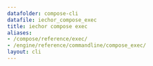 ```yaml
---
datafolder: compose-cli
datafile: iechor_compose_exec
title: iechor compose exec
aliases:
- /compose/reference/exec/
- /engine/reference/commandline/compose_exec/
layout: cli
---
```


<!--
Sorry, but the contents of this page are automatically generated from
iEchor's source code. If you want to suggest a change to the text that appears
here, you'll need to find the string by searching this repo:
https://github.com/iechor/compose
-->
